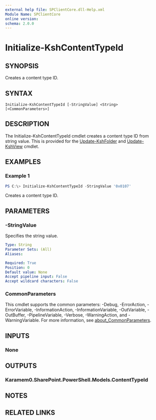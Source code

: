 ```yaml
---
external help file: SPClientCore.dll-Help.xml
Module Name: SPClientCore
online version:
schema: 2.0.0
---
```


# Initialize-KshContentTypeId

## SYNOPSIS
Creates a content type ID.

## SYNTAX

```
Initialize-KshContentTypeId [-StringValue] <String> [<CommonParameters>]
```

## DESCRIPTION
The Initialize-KshContentTypeId cmdlet creates a content type ID from string value.
This is provided for the [Update-KshFolder](Update-KshFolder.md) and [Update-KshView](Update-KshView.md) cmdlet.

## EXAMPLES

### Example 1
```powershell
PS C:\> Initialize-KshContentTypeId -StringValue '0x0107'
```

Creates a content type ID.

## PARAMETERS

### -StringValue
Specifies the string value.

```yaml
Type: String
Parameter Sets: (All)
Aliases:

Required: True
Position: 0
Default value: None
Accept pipeline input: False
Accept wildcard characters: False
```

### CommonParameters
This cmdlet supports the common parameters: -Debug, -ErrorAction, -ErrorVariable, -InformationAction, -InformationVariable, -OutVariable, -OutBuffer, -PipelineVariable, -Verbose, -WarningAction, and -WarningVariable. For more information, see [about_CommonParameters](http://go.microsoft.com/fwlink/?LinkID=113216).

## INPUTS

### None

## OUTPUTS

### Karamem0.SharePoint.PowerShell.Models.ContentTypeId

## NOTES

## RELATED LINKS

